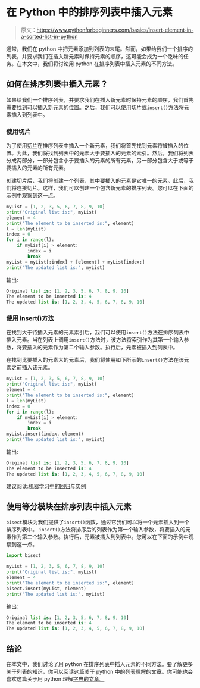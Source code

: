# 在 Python 中的排序列表中插入元素

> 原文：<https://www.pythonforbeginners.com/basics/insert-element-in-a-sorted-list-in-python>

通常，我们在 python 中把元素添加到列表的末尾。然而，如果给我们一个排序的列表，并要求我们在插入新元素时保持元素的顺序，这可能会成为一个乏味的任务。在本文中，我们将讨论用 python 在排序列表中插入元素的不同方法。

## 如何在排序列表中插入元素？

如果给我们一个排序列表，并要求我们在插入新元素时保持元素的顺序，我们首先需要找到可以插入新元素的位置。之后，我们可以使用切片或`insert()`方法将元素插入到列表中。

### 使用切片

为了使用[切片](https://www.pythonforbeginners.com/dictionary/python-slicing)在排序列表中插入一个新元素，我们将首先找到元素将被插入的位置。为此，我们将找到列表中的元素大于要插入的元素的索引。然后，我们将列表分成两部分，一部分包含小于要插入的元素的所有元素，另一部分包含大于或等于要插入的元素的所有元素。

创建切片后，我们将创建一个列表，其中要插入的元素是它唯一的元素。此后，我们将连接切片。这样，我们可以创建一个包含新元素的排序列表。您可以在下面的示例中观察到这一点。

```py
myList = [1, 2, 3, 5, 6, 7, 8, 9, 10]
print("Original list is:", myList)
element = 4
print("The element to be inserted is:", element)
l = len(myList)
index = 0
for i in range(l):
    if myList[i] > element:
        index = i
        break
myList = myList[:index] + [element] + myList[index:]
print("The updated list is:", myList)
```

输出:

```py
Original list is: [1, 2, 3, 5, 6, 7, 8, 9, 10]
The element to be inserted is: 4
The updated list is: [1, 2, 3, 4, 5, 6, 7, 8, 9, 10]
```

### 使用 insert()方法

在找到大于待插入元素的元素索引后，我们可以使用`insert()`方法在排序列表中插入元素。当在列表上调用`insert()`方法时，该方法将索引作为其第一个输入参数，将要插入的元素作为第二个输入参数。执行后，元素被插入到列表中。

在找到比要插入的元素大的元素后，我们将使用如下所示的`insert()`方法在该元素之前插入该元素。

```py
myList = [1, 2, 3, 5, 6, 7, 8, 9, 10]
print("Original list is:", myList)
element = 4
print("The element to be inserted is:", element)
l = len(myList)
index = 0
for i in range(l):
    if myList[i] > element:
        index = i
        break
myList.insert(index, element)
print("The updated list is:", myList)
```

输出:

```py
Original list is: [1, 2, 3, 5, 6, 7, 8, 9, 10]
The element to be inserted is: 4
The updated list is: [1, 2, 3, 4, 5, 6, 7, 8, 9, 10]
```

建议阅读:[机器学习中的回归与实例](https://codinginfinite.com/regression-in-machine-learning-with-examples/)

## 使用等分模块在排序列表中插入元素

`bisect`模块为我们提供了`insort()`函数，通过它我们可以将一个元素插入到一个排序列表中。 `insort()`方法将排序后的列表作为第一个输入参数，将要插入的元素作为第二个输入参数。执行后，元素被插入到列表中。您可以在下面的示例中观察到这一点。

```py
import bisect

myList = [1, 2, 3, 5, 6, 7, 8, 9, 10]
print("Original list is:", myList)
element = 4
print("The element to be inserted is:", element)
bisect.insort(myList, element)
print("The updated list is:", myList)
```

输出:

```py
Original list is: [1, 2, 3, 5, 6, 7, 8, 9, 10]
The element to be inserted is: 4
The updated list is: [1, 2, 3, 4, 5, 6, 7, 8, 9, 10]
```

## 结论

在本文中，我们讨论了用 python 在排序列表中插入元素的不同方法。要了解更多关于列表的知识，你可以阅读这篇关于 python 中的[列表理解](https://www.pythonforbeginners.com/basics/list-comprehensions-in-python)的文章。你可能也会喜欢这篇关于用 python 理解[字典的文章。](https://www.pythonforbeginners.com/dictionary/dictionary-comprehension-in-python)